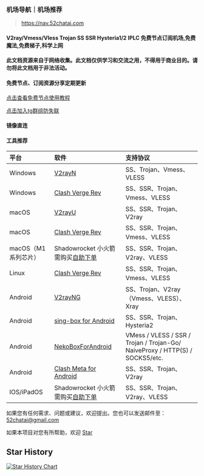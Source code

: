 ### 机场导航｜机场推荐

> https://nav.52chatai.com

#### V2ray/Vmess/Vless Trojan SS SSR Hysteria1/2 IPLC 免费节点订阅机场,免费魔法,免费梯子,科学上网

#### **此文档资源来自于网络收集。此文档仅供学习和交流之用，不得用于商业目的。请勿将此文档用于非法活动。**

#### 免费节点、订阅资源分享定期更新

[点击查看免费节点使用教程](https://blog.52chatai.com/%e6%b7%bb%e5%8a%a0%e8%8a%82%e7%82%b9%e6%95%99%e7%a8%8b/)

[点击加入tg群组防失联](https://t.me/+mTx-gHqaklswNWRl)

#### 镜像直连

#### 工具推荐

| 平台                | 软件                                                         | 支持协议                                                     |
| :------------------ | :----------------------------------------------------------- | :----------------------------------------------------------- |
| Windows             | [V2rayN](https://github.com/2dust/v2rayN/releases/latest)    | SS、Trojan、Vmess、VLESS                                     |
| Windows             | [Clash Verge Rev ](https://github.com/clash-verge-rev/clash-verge-rev/releases/latest) | SS、SSR、Trojan、Vmess、VLESS                                |
| macOS               | [V2rayU](https://github.com/yanue/V2rayU/releases/latest)    | SS、SSR、Trojan、V2ray                                       |
| macOS               | [Clash Verge Rev ](https://github.com/clash-verge-rev/clash-verge-rev/releases/latest) | SS、SSR、Trojan、Vmess、VLESS                                |
| macOS（M1系列芯片） | Shadowrocket 小火箭 需购买[自助下单](https://shop.52chatai.com/) | SS、SSR、Trojan、V2ray、VLESS                                |
| Linux               | [Clash Verge Rev ](https://github.com/clash-verge-rev/clash-verge-rev/releases/latest) | SS、SSR、Trojan、Vmess、VLESS                                |
| Android             | [V2rayNG](https://github.com/2dust/v2rayNG/releases/latest)  | SS、Trojan、V2ray（Vmess、VLESS）、Xray                      |
| Android             | [sing-box for Android ](https://sing-box.sagernet.org/zh/clients/android/) | SS、SSR、Trojan、Hysteria2                                   |
| Android             | [NekoBoxForAndroid](https://github.com/MatsuriDayo/NekoBoxForAndroid/releases/latest) | VMess / VLESS / SSR / Trojan / Trojan-Go/ NaiveProxy / HTTP(S) / SOCKS5/etc. |
| Android             | [Clash Meta for Android ](https://github.com/MetaCubeX/ClashMetaForAndroid/releases/latest) | SS、SSR、Trojan、V2ray                                       |
| IOS/iPadOS          | Shadowrocket 小火箭 需购买[自助下单](https://shop.52chatai.com/) | SS、SSR、Trojan、V2ray、VLESS                                |



如果您有任何需求、问题或建议，欢迎提出。您也可以发送邮件至：[52chatai@gmail.com](mailto://52chatai@gmail.com)

如果本项目对您有所帮助，欢迎 [Star](https://github.com/99nav/99nav.github.io)

## Star History

[![Star History Chart](https://api.star-history.com/svg?repos=99nav/99nav.github.io&type=Date)](https://star-history.com/#99nav/99nav.github.io&Date)
